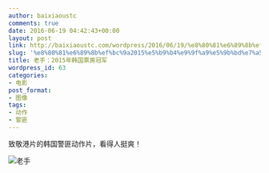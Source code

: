 ```yaml
---
author: baixiaoustc
comments: true
date: 2016-06-19 04:42:43+00:00
layout: post
link: http://baixiaoustc.com/wordpress/2016/06/19/%e8%80%81%e6%89%8b%ef%bc%9a2015%e5%b9%b4%e9%9f%a9%e5%9b%bd%e7%a5%a8%e6%88%bf%e5%86%a0%e5%86%9b/
slug: '%e8%80%81%e6%89%8b%ef%bc%9a2015%e5%b9%b4%e9%9f%a9%e5%9b%bd%e7%a5%a8%e6%88%bf%e5%86%a0%e5%86%9b'
title: 老手：2015年韩国票房冠军
wordpress_id: 63
categories:
- 电影
post_format:
- 图像
tags:
- 动作
- 警匪
---
```




致敬港片的韩国警匪动作片，看得人挺爽！

![老手](http://baixiaoustc.com/wordpress/wp-content/uploads/2016/06/老手.jpg)
